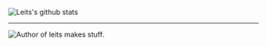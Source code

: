![Leits's github stats](https://github-readme-stats.vercel.app/api?username=leits&show_icons=true&count_private=true&include_all_commits=true&hide_border=true&hide_rank=true&custom_title=leits'+GitHub+Stats)

--------
![Author of leits makes stuff](https://img.shields.io/badge/Newsletter-leits%20makes%20stuff-orange?style=for-the-badge).

